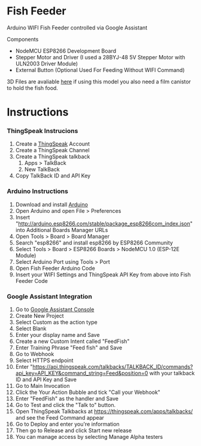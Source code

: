 # Fish Feeder
Arduino WIFI Fish Feeder controlled via Google Assistant

Components
* NodeMCU ESP8266 Development Board
* Stepper Motor and Driver (I used a 28BYJ-48 5V Stepper Motor with ULN2003 Driver Module)
* External Button (Optional Used For Feeding Without WIFI Command)

3D Files are avaliable [here](https://ql.nathan3dprint.tk/fish) if using this model you also need a film canistor to hold the fish food.

# Instructions

### ThingSpeak Instrucions

1. Create a [ThingSpeak](https://thingspeak.com/) Account
2. Create a ThingSpeak Channel
3. Create a ThingSpeak talkback
   1. Apps > TalkBack
   2. New TalkBack
4. Copy TalkBack ID and API Key

### Arduino Instructions
1. Download and install [Arduino](https://arduino.cc)
2. Open Arduino and open File > Preferences
3. Insert "http://arduino.esp8266.com/stable/package_esp8266com_index.json" into Additional Boards Manager URLs
4. Open Tools > Board > Board Manager
5. Search "esp8266" and install esp8266 by ESP8266 Community
6. Select Tools > Board > ESP8266 Boards > NodeMCU 1.0 (ESP-12E Module)
7. Select Arduino Port using Tools > Port
8. Open Fish Feeder Arduino Code
9. Insert your WIFI Settings and ThingSpeak API Key from above into Fish Feeder Code

### Google Assistant Integration
1. Go to [Google Assistant Console](https://console.actions.google.com/)
2. Create New Project
3. Select Custom as the action type
4. Select Blank
5. Enter your display name and Save
6. Create a new Custom Intent called "FeedFish"
7. Enter Training Phrase "Feed fish" and Save
8. Go to Webhook
9. Select HTTPS endpoint
10. Enter "https://api.thingspeak.com/talkbacks/TALKBACK_ID/commands?api_key=API_KEY&command_string=Feed&position=0 with your talkback ID and API Key and Save
11. Go to Main Invocation
12. Click the Your Action Bubble and tick "Call your Webhook"
13. Enter "FeedFish" as the handler and Save
14. Go to Test and click the "Talk to" button.
15. Open ThingSpeak Talkbacks at https://thingspeak.com/apps/talkbacks/ and see the Feed Command appear
16. Go to Deploy and enter you're information
17. Then go to Release and click Start new release
18. You can manage access by selecting Manage Alpha testers
